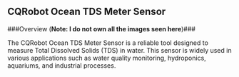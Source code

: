## CQRobot Ocean TDS Meter Sensor ##
###Overview (**Note: I do not own all the images seen here**)###

The CQRobot Ocean TDS Meter Sensor is a reliable tool designed to measure Total Dissolved Solids (TDS) in water. This sensor is widely used in various applications such as water quality monitoring, hydroponics, aquariums, and industrial processes.
